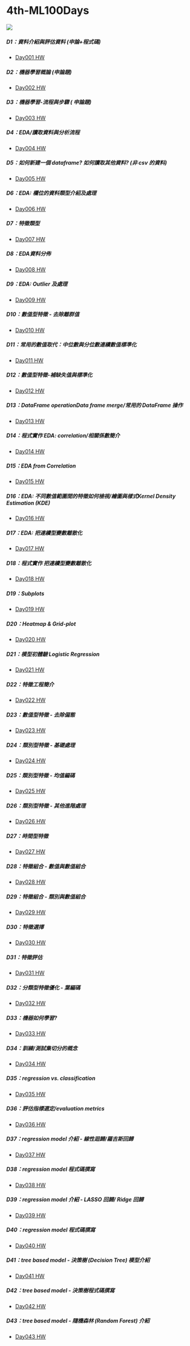# 4th-ML100Days

<img src="http://2.bp.blogspot.com/-H2m-BFydExw/Wkc9gJQE8GI/AAAAAAAAcZI/pJhLUIEj9zMe2fmVsQuK2UWFbrVagaongCK4BGAYYCw/s0/%25E6%2588%2590%25E5%258A%259F%25E9%2581%258E%25E7%25A8%258B.png"/>

##### D1：資料介紹與評估資料 (申論+程式碼)
- <a href="https://github.com/DunkLiao/4th-ML100Days/blob/master/homework/Day_001_HW.ipynb">Day001 HW</a>
##### D2：機器學習概論 (申論題)
- <a href="https://github.com/DunkLiao/4th-ML100Days/blob/master/homework/Day_002_HW.ipynb">Day002 HW</a>
##### D3：機器學習-流程與步驟 ( 申論題)
- <a href="https://github.com/DunkLiao/4th-ML100Days/blob/master/homework/Day_003_HW.ipynb">Day003 HW</a>
##### D4：EDA/讀取資料與分析流程
- <a href="https://github.com/DunkLiao/4th-ML100Days/blob/master/homework/Day_004_HW.ipynb">Day004 HW</a>
##### D5：如何新建一個 dataframe? 如何讀取其他資料? (非 csv 的資料)
- <a href="https://github.com/DunkLiao/4th-ML100Days/blob/master/homework/Day_005_HW.ipynb">Day005 HW</a>
##### D6：EDA: 欄位的資料類型介紹及處理
- <a href="https://github.com/DunkLiao/4th-ML100Days/blob/master/homework/Day_006_HW.ipynb">Day006 HW</a>
##### D7：特徵類型
- <a href="https://github.com/DunkLiao/4th-ML100Days/blob/master/homework/Day_007_HW.ipynb">Day007 HW</a>
##### D8：EDA資料分佈
- <a href="https://github.com/DunkLiao/4th-ML100Days/blob/master/homework/Day_008_HW.ipynb">Day008 HW</a>
##### D9：EDA: Outlier 及處理
- <a href="https://github.com/DunkLiao/4th-ML100Days/blob/master/homework/Day_009_HW.ipynb">Day009 HW</a>
##### D10：數值型特徵 - 去除離群值
- <a href="https://github.com/DunkLiao/4th-ML100Days/blob/master/homework/Day_010_HW.ipynb">Day010 HW</a>
##### D11：常用的數值取代：中位數與分位數連續數值標準化
- <a href="https://github.com/DunkLiao/4th-ML100Days/blob/master/homework/Day_011_HW.ipynb">Day011 HW</a>
##### D12：數值型特徵-補缺失值與標準化
- <a href="https://github.com/DunkLiao/4th-ML100Days/blob/master/homework/Day_012_HW.ipynb">Day012 HW</a>
##### D13：DataFrame operationData frame merge/常用的 DataFrame 操作
- <a href="https://github.com/DunkLiao/4th-ML100Days/blob/master/homework/Day_013_HW.ipynb">Day013 HW</a>
##### D14：程式實作 EDA: correlation/相關係數簡介
- <a href="https://github.com/DunkLiao/4th-ML100Days/blob/master/homework/Day_014_HW.ipynb">Day014 HW</a>
##### D15：EDA from Correlation
- <a href="https://github.com/DunkLiao/4th-ML100Days/blob/master/homework/Day_015_HW.ipynb">Day015 HW</a>
##### D16：EDA: 不同數值範圍間的特徵如何檢視/繪圖與樣式Kernel Density Estimation (KDE)
- <a href="https://github.com/DunkLiao/4th-ML100Days/blob/master/homework/Day_016_HW.ipynb">Day016 HW</a>
##### D17：EDA: 把連續型變數離散化
- <a href="https://github.com/DunkLiao/4th-ML100Days/blob/master/homework/Day_017_HW.ipynb">Day017 HW</a>
##### D18：程式實作 把連續型變數離散化
- <a href="https://github.com/DunkLiao/4th-ML100Days/blob/master/homework/Day_018_HW.ipynb">Day018 HW</a>
##### D19：Subplots
- <a href="https://github.com/DunkLiao/4th-ML100Days/blob/master/homework/Day_019_HW.ipynb">Day019 HW</a>
##### D20：Heatmap & Grid-plot
- <a href="https://github.com/DunkLiao/4th-ML100Days/blob/master/homework/Day_020_HW.ipynb">Day020 HW</a>
##### D21：模型初體驗 Logistic Regression
- <a href="https://github.com/DunkLiao/4th-ML100Days/blob/master/homework/Day_021_HW.ipynb">Day021 HW</a>
##### D22：特徵工程簡介
- <a href="https://github.com/DunkLiao/4th-ML100Days/blob/master/homework/Day_022_HW.ipynb">Day022 HW</a>
##### D23：數值型特徵 - 去除偏態
- <a href="https://github.com/DunkLiao/4th-ML100Days/blob/master/homework/Day_023_HW.ipynb">Day023 HW</a>
##### D24：類別型特徵 - 基礎處理
- <a href="https://github.com/DunkLiao/4th-ML100Days/blob/master/homework/Day_024_HW.ipynb">Day024 HW</a>
##### D25：類別型特徵 - 均值編碼
- <a href="https://github.com/DunkLiao/4th-ML100Days/blob/master/homework/Day_025_HW.ipynb">Day025 HW</a>
##### D26：類別型特徵 - 其他進階處理
- <a href="https://github.com/DunkLiao/4th-ML100Days/blob/master/homework/Day_026_HW.ipynb">Day026 HW</a>
##### D27：時間型特徵
- <a href="https://github.com/DunkLiao/4th-ML100Days/blob/master/homework/Day_027_HW.ipynb">Day027 HW</a>
##### D28：特徵組合 - 數值與數值組合
- <a href="https://github.com/DunkLiao/4th-ML100Days/blob/master/homework/Day_028_HW.ipynb">Day028 HW</a>
##### D29：特徵組合 - 類別與數值組合
- <a href="https://github.com/DunkLiao/4th-ML100Days/blob/master/homework/Day_029_HW.ipynb">Day029 HW</a>
##### D30：特徵選擇
- <a href="https://github.com/DunkLiao/4th-ML100Days/blob/master/homework/Day_030_HW.ipynb">Day030 HW</a>
##### D31：特徵評估
- <a href="https://github.com/DunkLiao/4th-ML100Days/blob/master/homework/Day_031_HW.ipynb">Day031 HW</a>
##### D32：分類型特徵優化 - 葉編碼
- <a href="https://github.com/DunkLiao/4th-ML100Days/blob/master/homework/Day_032_HW.ipynb">Day032 HW</a>
##### D33：機器如何學習?
- <a href="https://github.com/DunkLiao/4th-ML100Days/blob/master/homework/Day_033_HW.ipynb">Day033 HW</a>
##### D34：訓練/測試集切分的概念
- <a href="https://github.com/DunkLiao/4th-ML100Days/blob/master/homework/Day_034_HW.ipynb">Day034 HW</a>
##### D35：regression vs. classification
- <a href="https://github.com/DunkLiao/4th-ML100Days/blob/master/homework/Day_035_HW.ipynb">Day035 HW</a>
##### D36：評估指標選定/evaluation metrics
- <a href="https://github.com/DunkLiao/4th-ML100Days/blob/master/homework/Day_036_HW.ipynb">Day036 HW</a>
##### D37：regression model 介紹 - 線性迴歸/羅吉斯回歸
- <a href="https://github.com/DunkLiao/4th-ML100Days/blob/master/homework/Day_037_HW.ipynb">Day037 HW</a>
##### D38：regression model 程式碼撰寫
- <a href="https://github.com/DunkLiao/4th-ML100Days/blob/master/homework/Day_038_HW.ipynb">Day038 HW</a>
##### D39：regression model 介紹 - LASSO 回歸/ Ridge 回歸
- <a href="https://github.com/DunkLiao/4th-ML100Days/blob/master/homework/Day_039_HW.ipynb">Day039 HW</a>
##### D40：regression model 程式碼撰寫
- <a href="https://github.com/DunkLiao/4th-ML100Days/blob/master/homework/Day_040_HW.ipynb">Day040 HW</a>
##### D41：tree based model - 決策樹 (Decision Tree) 模型介紹
- <a href="https://github.com/DunkLiao/4th-ML100Days/blob/master/homework/Day_041_HW.ipynb">Day041 HW</a>
##### D42：tree based model - 決策樹程式碼撰寫
- <a href="https://github.com/DunkLiao/4th-ML100Days/blob/master/homework/Day_042_HW.ipynb">Day042 HW</a>
##### D43：tree based model - 隨機森林 (Random Forest) 介紹
- <a href="https://github.com/DunkLiao/4th-ML100Days/blob/master/homework/Day_043_HW.ipynb">Day043 HW</a>
